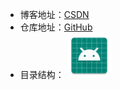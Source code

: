 - 博客地址：[CSDN](https://blog.csdn.net/yangshuaionline)
- 仓库地址：[GitHub](https://github.com/yangshuaionline/YsSpringBoot)
- 目录结构：
![在这里插入图片描述](./app/src/main/res/mipmap-hdpi/ic_launcher.png)
